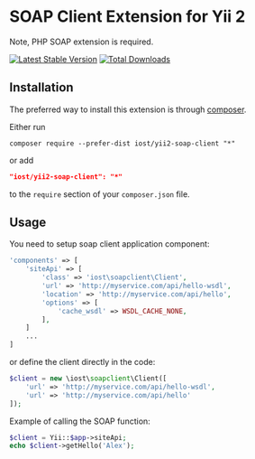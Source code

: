 SOAP Client Extension for Yii 2
==============================

Note, PHP SOAP extension is required.

[![Latest Stable Version](https://poser.pugx.org/iost/yii2-soap-client/v/stable.png)](https://packagist.org/packages/iost/yii2-soap-client)
[![Total Downloads](https://poser.pugx.org/iost/yii2-soap-client/downloads.png)](https://packagist.org/packages/iost/yii2-soap-client)

Installation
------------

The preferred way to install this extension is through [composer](http://getcomposer.org/download/).

Either run

```
composer require --prefer-dist iost/yii2-soap-client "*"
```

or add

```json
"iost/yii2-soap-client": "*"
```

to the `require` section of your `composer.json` file.

Usage
-----

You need to setup soap client application component:

```php
'components' => [
    'siteApi' => [
        'class' => 'iost\soapclient\Client',
        'url' => 'http://myservice.com/api/hello-wsdl',
        'location' => 'http://myservice.com/api/hello',
        'options' => [
            'cache_wsdl' => WSDL_CACHE_NONE,
        ],
    ]
    ...
]
```

or define the client directly in the code:

```php
$client = new \iost\soapclient\Client([
    'url' => 'http://myservice.com/api/hello-wsdl',
    'url' => 'http://myservice.com/api/hello'
]);
```

Example of calling the SOAP function:

```php
$client = Yii::$app->siteApi;
echo $client->getHello('Alex');
```
